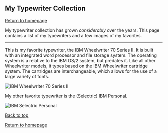 ## My Typewriter Collection

[Return to homepage](README.ml)

My typewriter collection has grown *considerably* over the years. This page contains a list of my typewriters and a few images of my favorites.

***

This is my favorite typewriter, the IBM Wheelwriter 70 Series II. It is built with an integrated word processor and file storage system. The operating system is a relative to the IBM OS/2 system, but predates it. Like all other Wheelwriter models, it types based on the IBM Wheelwriter cartridge system. The cartridges are interchangeable, which allows for the use of a large variety of fonts.

![IBM Wheelwriter 70 Series II](https://i.imgur.com/UkjAmOv.jpg)

My other favorite typewriter is the (Selectric) IBM Personal.

![IBM Selectric Personal](https://i.imgur.com/hhyNZ47.jpg)

[Back to top](#)

[Return to homepage](README.ml)
